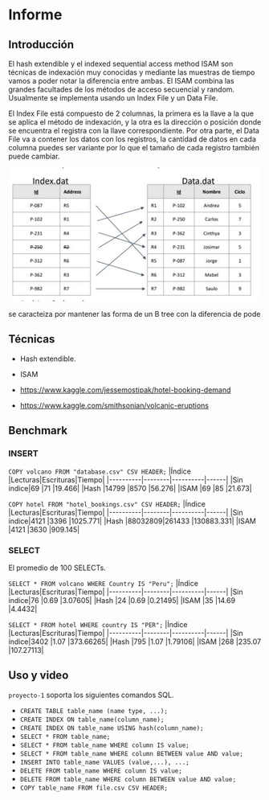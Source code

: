 # Informe

## Introducción

El hash extendible y el indexed sequential access method ISAM son técnicas
de indexación muy conocidas y mediante las muestras de  tiempo vamos a poder notar la diferencia entre ambas.
El ISAM combina las grandes facultades de los métodos de acceso secuencial y random. Usualmente se implementa usando un Index File y un Data File. 

El Index File está compuesto de 2 columnas, la primera es la llave a la que 
se aplica el método de indexación, y la otra es la dirección o posición donde se encuentra el registra con la llave correspondiente.
Por otra parte, el Data File va a contener los datos con los registros, la cantidad de datos en cada columna puedes ser variante por lo que el tamaño de cada registro también puede cambiar. 

![Getting Started](./ISAM.JPG)


se caracteiza por mantener las forma de un B tree con la diferencia de pode



## Técnicas

- Hash extendible.
- ISAM

- https://www.kaggle.com/jessemostipak/hotel-booking-demand
- https://www.kaggle.com/smithsonian/volcanic-eruptions

## Benchmark

### INSERT

`COPY volcano FROM "database.csv" CSV HEADER;`
|Índice    |Lecturas|Escrituras|Tiempo|
|----------|--------|----------|------|
|Sin índice|69      |71        |19.466|
|Hash      |14799   |8570      |56.276|
|ISAM      |69      |85        |21.673|


`COPY hotel FROM "hotel_bookings.csv" CSV HEADER;`
|Índice    |Lecturas|Escrituras|Tiempo|
|----------|--------|----------|------|
|Sin índice|4121    |3396      |1025.771|
|Hash      |88032809|261433    |130883.331|
|ISAM      |4121    |3630      |909.145|


### SELECT
El promedio de 100 SELECTs.

`SELECT * FROM volcano WHERE Country IS "Peru";`
|Índice    |Lecturas|Escrituras|Tiempo|
|----------|--------|----------|------|
|Sin índice|76      |0.69      |3.07605|
|Hash      |24      |0.69      |0.21495|
|ISAM      |35      |14.69     |4.4432|


`SELECT * FROM hotel WHERE country IS "PER";`
|Índice    |Lecturas|Escrituras|Tiempo|
|----------|--------|----------|------|
|Sin índice|3402    |1.07      |373.66265|
|Hash      |795     |1.07      |1.79106|
|ISAM      |268     |235.07    |107.27113|


## Uso y video
`proyecto-1` soporta los siguientes comandos SQL.
- `CREATE TABLE table_name (name type, ...);`
- `CREATE INDEX ON table_name(column_name);`
- `CREATE INDEX ON table_name USING hash(column_name);`
- `SELECT * FROM table_name;`
- `SELECT * FROM table_name WHERE column IS value;`
- `SELECT * FROM table_name WHERE column BETWEEN value AND value;`
- `INSERT INTO table_name VALUES (value,...), ...;`
- `DELETE FROM table_name WHERE column IS value;`
- `DELETE FROM table_name WHERE column BETWEEN value AND value;`
- `COPY table_name FROM file.csv CSV HEADER;`
